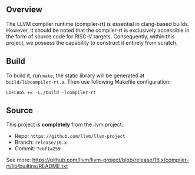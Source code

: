 ## Overview
The LLVM compiler runtime (compiler-rt) is essential in clang-based builds.
However, it should be noted that the compiler-rt is exclusively accessible in
the form of source code for RISC-V targets. Consequently, within this project,
we possess the capability to construct it entirely from scratch.

## Build
To build it, run `make`, the static library will be generated at `build/libcompiler-rt.a`.
Then use following Makefile configuration:
```
LDFLAGS += -L./build -lcompiler-rt
```

## Source
This project is **completely** from the llvm project:

- Repo: `https://github.com/llvm/llvm-project`
- Branch: `release/16.x`
- Commit: `7cbf1a259`

See more: https://github.com/llvm/llvm-project/blob/release/16.x/compiler-rt/lib/builtins/README.txt
